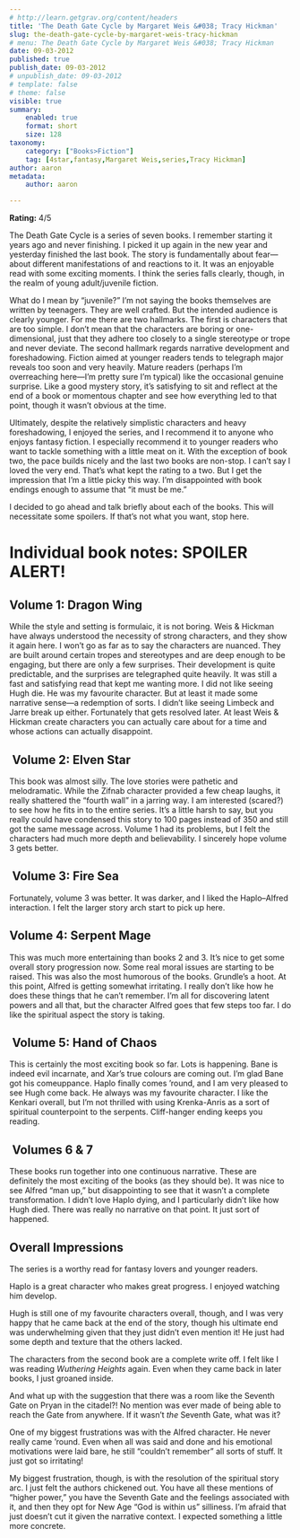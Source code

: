 ```yaml
---
# http://learn.getgrav.org/content/headers
title: 'The Death Gate Cycle by Margaret Weis &#038; Tracy Hickman'
slug: the-death-gate-cycle-by-margaret-weis-tracy-hickman
# menu: The Death Gate Cycle by Margaret Weis &#038; Tracy Hickman
date: 09-03-2012
published: true
publish_date: 09-03-2012
# unpublish_date: 09-03-2012
# template: false
# theme: false
visible: true
summary:
    enabled: true
    format: short
    size: 128
taxonomy:
    category: ["Books>Fiction"]
    tag: [4star,fantasy,Margaret Weis,series,Tracy Hickman]
author: aaron
metadata:
    author: aaron

---
```


**Rating:** 4/5

The Death Gate Cycle is a series of seven books. I remember starting it years ago and never finishing. I picked it up again in the new year and yesterday finished the last book. The story is fundamentally about fear—about different manifestations of and reactions to it. It was an enjoyable read with some exciting moments. I think the series falls clearly, though, in the realm of young adult/juvenile fiction.

What do I mean by “juvenile?” I’m not saying the books themselves are written by teenagers. They are well crafted. But the intended audience is clearly younger. For me there are two hallmarks. The first is characters that are too simple. I don’t mean that the characters are boring or one-dimensional, just that they adhere too closely to a single stereotype or trope and never deviate. The second hallmark regards narrative development and foreshadowing. Fiction aimed at younger readers tends to telegraph major reveals too soon and very heavily. Mature readers (perhaps I’m overreaching here—I’m pretty sure I’m typical) like the occasional genuine surprise. Like a good mystery story, it’s satisfying to sit and reflect at the end of a book or momentous chapter and see how everything led to that point, though it wasn’t obvious at the time.

Ultimately, despite the relatively simplistic characters and heavy foreshadowing, I enjoyed the series, and I recommend it to anyone who enjoys fantasy fiction. I especially recommend it to younger readers who want to tackle something with a little meat on it. With the exception of book two, the pace builds nicely and the last two books are non-stop. I can’t say I loved the very end. That’s what kept the rating to a two. But I get the impression that I’m a little picky this way. I’m disappointed with book endings enough to assume that “it must be me.”

I decided to go ahead and talk briefly about each of the books. This will necessitate some spoilers. If that’s not what you want, stop here.

# Individual book notes: SPOILER ALERT!

## Volume 1: Dragon Wing

While the style and setting is formulaic, it is not boring. Weis & Hickman have always understood the necessity of strong characters, and they show it again here. I won’t go as far as to say the characters are nuanced. They are built around certain tropes and stereotypes and are deep enough to be engaging, but there are only a few surprises. Their development is quite predictable, and the surprises are telegraphed quite heavily. It was still a fast and satisfying read that kept me wanting more. I did not like seeing Hugh die. He was my favourite character. But at least it made some narrative sense—a redemption of sorts. I didn’t like seeing Limbeck and Jarre break up either. Fortunately that gets resolved later. At least Weis & Hickman create characters you can actually care about for a time and whose actions can actually disappoint.

##  Volume 2: Elven Star

This book was almost silly. The love stories were pathetic and melodramatic. While the Zifnab character provided a few cheap laughs, it really shattered the “fourth wall” in a jarring way. I am interested (scared?) to see how he fits in to the entire series. It’s a little harsh to say, but you really could have condensed this story to 100 pages instead of 350 and still got the same message across. Volume 1 had its problems, but I felt the characters had much more depth and believability. I sincerely hope volume 3 gets better.

##  Volume 3: Fire Sea

Fortunately, volume 3 was better. It was darker, and I liked the Haplo–Alfred interaction. I felt the larger story arch start to pick up here.

## Volume 4: Serpent Mage

This was much more entertaining than books 2 and 3. It’s nice to get some overall story progression now. Some real moral issues are starting to be raised. This was also the most humorous of the books. Grundle’s a hoot. At this point, Alfred is getting somewhat irritating. I really don’t like how he does these things that he can’t remember. I’m all for discovering latent powers and all that, but the character Alfred goes that few steps too far. I do like the spiritual aspect the story is taking.

##  Volume 5: Hand of Chaos

This is certainly the most exciting book so far. Lots is happening. Bane is indeed evil incarnate, and Xar’s true colours are coming out. I’m glad Bane got his comeuppance. Haplo finally comes ’round, and I am very pleased to see Hugh come back. He always was my favourite character. I like the Kenkari overall, but I’m not thrilled with using Krenka-Anris as a sort of spiritual counterpoint to the serpents. Cliff-hanger ending keeps you reading.

##  Volumes 6 & 7

These books run together into one continuous narrative. These are definitely the most exciting of the books (as they should be). It was nice to see Alfred “man up,” but disappointing to see that it wasn’t a complete transformation. I didn’t love Haplo dying, and I particularly didn’t like how Hugh died. There was really no narrative on that point. It just sort of happened.

## Overall Impressions

The series is a worthy read for fantasy lovers and younger readers.

Haplo is a great character who makes great progress. I enjoyed watching him develop.

Hugh is still one of my favourite characters overall, though, and I was very happy that he came back at the end of the story, though his ultimate end was underwhelming given that they just didn’t even mention it! He just had some depth and texture that the others lacked.

The characters from the second book are a complete write off. I felt like I was reading *Wuthering Heights* again. Even when they came back in later books, I just groaned inside.

And what up with the suggestion that there was a room like the Seventh Gate on Pryan in the citadel?! No mention was ever made of being able to reach the Gate from anywhere. If it wasn’t *the* Seventh Gate, what was it?

One of my biggest frustrations was with the Alfred character. He never really came ’round. Even when all was said and done and his emotional motivations were laid bare, he still “couldn’t remember” all sorts of stuff. It just got so irritating!

My biggest frustration, though, is with the resolution of the spiritual story arc. I just felt the authors chickened out. You have all these mentions of “higher power,” you have the Seventh Gate and the feelings associated with it, and then they opt for New Age “God is within us” silliness. I’m afraid that just doesn’t cut it given the narrative context. I expected something a little more concrete.

